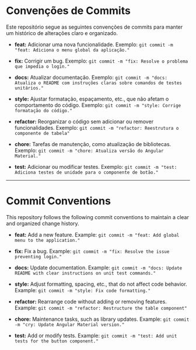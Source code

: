 # Convenções de Commits

Este repositório segue as seguintes convenções de commits para manter um histórico de alterações claro e organizado.

- **feat:** Adicionar uma nova funcionalidade.
  Exemplo: `git commit -m "feat: Adiciona o menu global da aplicação."`

- **fix:** Corrigir um bug.
  Exemplo: `git commit -m "fix: Resolve o problema que impedia o login."`

- **docs:** Atualizar documentação.
  Exemplo: `git commit -m "docs: Atualiza o README com instruções claras sobre comandos de testes unitários."`

- **style:** Ajustar formatação, espaçamento, etc., que não afetam o comportamento do código.
  Exemplo: `git commit -m "style: Corrige formatação do código."`

- **refactor:** Reorganizar o código sem adicionar ou remover funcionalidades.
  Exemplo: `git commit -m "refactor: Reestrutura o componente de tabela"`

- **chore:** Tarefas de manutenção, como atualização de bibliotecas.
  Exemplo: `git commit -m "chore: Atualiza versão do Angular Material."`

- **test:** Adicionar ou modificar testes.
  Exemplo: `git commit -m "test: Adiciona testes de unidade para o componente de botão."`

---

# Commit Conventions

This repository follows the following commit conventions to maintain a clear and organized change history.

- **feat:** Add a new feature.
  Example: `git commit -m "feat: Add global menu to the application."`

- **fix:** Fix a bug.
  Example: `git commit -m "fix: Resolve the issue preventing login."`

- **docs:** Update documentation.
  Example: `git commit -m "docs: Update README with clear instructions on unit test commands."`

- **style:** Adjust formatting, spacing, etc., that do not affect code behavior.
  Example: `git commit -m "style: Fix code formatting."`

- **refactor:** Rearrange code without adding or removing features.
  Example: `git commit -m "refactor: Restructure the table component"`

- **chore:** Maintenance tasks, such as library updates.
  Example: `git commit -m "cry: Update Angular Material version."`

- **test:** Add or modify tests.
  Example: `git commit -m "test: Add unit tests for the button component."`
